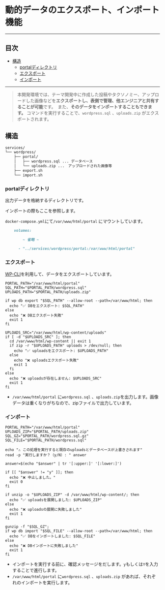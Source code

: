 # 動的データのエクスポート、インポート機能


---

## 目次

- [構造](#構造)
  - [portalディレクトリ](#portalディレクトリ)
  - [エクスポート](#エクスポート)
  - [インポート](#インポート)

---

> 本開発環境では、テーマ開発中に作成した投稿やタクソノミー、アップロードした画像などを**エクスポートし、表側で管理、他エンジニアと共有することが可能**です。　また、**そのデータをインポートすることもできます。**
> コマンドを実行することで、`wordpress.sql` 、`uploads.zip` がエクスポートされます。

## 構造

```markdown
services/
└── wordpress/
    ├── portal/
    │   ├── wordpress.sql ... データベース
    │   └── uploads.zip ...　アップロードされた画像等
    ├── export.sh
    └── import.sh
```

### portalディレクトリ

出力データを格納するディレクトリです。

インポートの際もここを参照します。

`docker-compose.yml`にて`/var/www/html/portal` にマウントしています。

```markdown
    volumes:
	    
	    ~ 省略 ~
	    
      - "../services/wordpress/portal:/var/www/html/portal"
```

### エクスポート

[WP-CLI](https://wp-cli.org/ja/)を利用して、データをエクスポートしています。

```shell
PORTAL_PATH="/var/www/html/portal"
SQL_PATH="$PORTAL_PATH/wordpress.sql"
UPLOADS_PATH="$PORTAL_PATH/uploads.zip"

if wp db export "$SQL_PATH" --allow-root --path=/var/www/html; then
  echo "✅ DBをエクスポート: $SQL_PATH"
else
  echo "❌ DBエクスポート失敗"
  exit 1
fi
 
UPLOADS_SRC="/var/www/html/wp-content/uploads"
if [ -d "$UPLOADS_SRC" ]; then
  cd /var/www/html/wp-content || exit 1
  if zip -r "$UPLOADS_PATH" uploads > /dev/null; then
    echo "✅ uploadsをエクスポート: $UPLOADS_PATH"
  else
    echo "❌ uploadsエクスポート失敗"
    exit 1
  fi
else
  echo "❌ uploadsが存在しません: $UPLOADS_SRC"
  exit 1
fi
```

- `/var/www/html/portal` に`wordpress.sql` 、`uploads.zip`を出力します。画像データは重くなりがちなので、zipファイルで出力しています。

### インポート

```shell
PORTAL_PATH="/var/www/html/portal"
UPLOADS_ZIP="$PORTAL_PATH/uploads.zip"
SQL_GZ="$PORTAL_PATH/wordpress.sql.gz"
SQL_FILE="$PORTAL_PATH/wordpress.sql"

echo "⚠️ この処理を実行すると既存のuploadsとデータベースが上書きされます"
read -p "実行しますか？（y/N）: " answer

answer=$(echo "$answer" | tr '[:upper:]' '[:lower:]')

if [[ "$answer" != "y" ]]; then
  echo "❌ 中止しました。"
  exit 0
fi

if unzip -o "$UPLOADS_ZIP" -d /var/www/html/wp-content/; then
  echo "✅ uploadsを展開しました: $UPLOADS_ZIP"
else
  echo "❌ uploadsの展開に失敗しました"
  exit 1
fi

gunzip -f "$SQL_GZ";
if wp db import "$SQL_FILE" --allow-root --path=/var/www/html; then
  echo "✅ DBをインポートしました: $SQL_FILE"
else
  echo "❌ DBインポートに失敗しました"
  exit 1
fi
```

- インポートを実行する前に、確認メッセージをだします。`y`もしくは`Y`を入力することで進行します。
- `/var/www/html/portal` に`wordpress.sql` 、`uploads.zip` があれば、それぞれのインポートを実行します。
